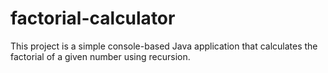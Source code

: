 # factorial-calculator
This project is a simple console-based Java application that calculates the factorial of a given number using recursion.
